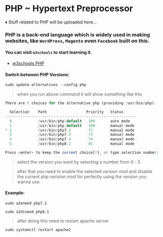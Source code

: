 # PHP ~ Hypertext Preprocessor

♦ Stuff related to PHP will be uploaded here...

### PHP is a back-end language which is widely used in making websites, like `WordPress`, `Magento` even `Facebook` built on this.

#### You can visit `w3schools` to start learning it.

- [w3schools PHP](https://www.w3schools.com/php/)

#### Switch between PHP Versions:

```php
sudo update-alternatives --config php
```
> when you run above command it will show something like this

```php
There are 5 choices for the alternative php (providing /usr/bin/php).

  Selection    Path                  Priority   Status
------------------------------------------------------------
  0            /usr/bin/php.default   100       auto mode
  1            /usr/bin/php.default   100       manual mode
* 2            /usr/bin/php7.2        72        manual mode
  3            /usr/bin/php7.3        73        manual mode
  4            /usr/bin/php7.4        74        manual mode
  5            /usr/bin/php8.1        81        manual mode

Press <enter> to keep the current choice[*], or type selection number: 

```
> select the version you want by selecting a number from 0 - 5

> after that you need to enable the selected version mod and disable the current php verision mod for perfectly using the version you wanna use.

#### Example:
```
sudo a2enmod php7.2
```
```
sudo a2dismod php8.1
```
> after doing this need to restart apache server
```
sudo systemctl restart apache2
```
